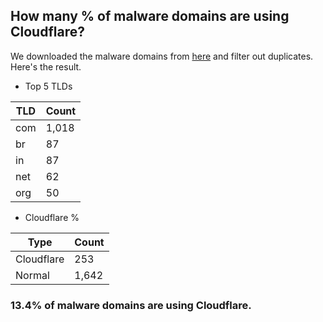 ## How many % of malware domains are using Cloudflare?


We downloaded the malware domains from [here](https://urlhaus.abuse.ch) and filter out duplicates.
Here's the result.


[//]: # (start replacement)


- Top 5 TLDs

| TLD | Count |
| --- | --- |
| com | 1,018 |
| br | 87 |
| in | 87 |
| net | 62 |
| org | 50 |


- Cloudflare %

| Type | Count |
| --- | --- |
| Cloudflare | 253 |
| Normal | 1,642 |


### 13.4% of malware domains are using Cloudflare.